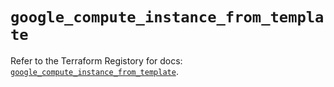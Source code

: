 # `google_compute_instance_from_template`

Refer to the Terraform Registory for docs: [`google_compute_instance_from_template`](https://registry.terraform.io/providers/hashicorp/google-beta/5.6.0/docs/resources/google_compute_instance_from_template).
